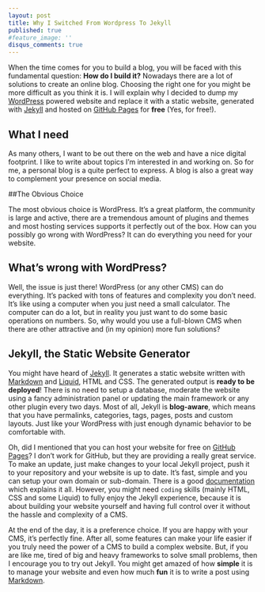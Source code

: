 ```yaml
---
layout: post
title: Why I Switched From Wordpress To Jekyll
published: true
#feature_image: ''
disqus_comments: true
---
```



When the time comes for you to build a blog, you will be faced with this fundamental question: **How do I build it?** Nowadays there are a lot of solutions to create an online blog. Choosing the right one for you might be more difficult as you think it is. I will explain why I decided to dump my [WordPress][1] powered website and replace it with a static website, generated with [Jekyll][2] and hosted on [GitHub Pages][3] for **free** (Yes, for free!).

## What I need

As many others, I want to be out there on the web and have a nice digital footprint. I like to write about topics I’m interested in and working on. So for me, a personal blog is a quite perfect to express. A blog is also a great way to complement your presence on social media.

##The Obvious Choice

The most obvious choice is WordPress. It’s a great platform, the community is large and active, there are a tremendous amount of plugins and themes and most hosting services supports it perfectly out of the box. How can you possibly go wrong with WordPress? It can do everything you need for your website.

## What’s wrong with WordPress?

Well, the issue is just there! WordPress (or any other 
CMS) can do everything. It’s packed with tons of features and complexity you don’t need. It’s like using a computer when you just need a small calculator. The computer can do a lot, but in reality you just want to do some basic operations on numbers. So, why would you use a full-blown CMS when there are other attractive and (in my opinion) more fun solutions?

## Jekyll, the Static Website Generator

You might have heard of [Jekyll][2]. It generates a static website written with [Markdown][4] and [Liquid][5], HTML and CSS. The generated output is **ready to be deployed**! There is no need to setup a database, moderate the website using a fancy administration panel or updating the main framework or any other plugin every two days. Most of all, Jekyll is **blog-aware**, which means that you have permalinks, categories, tags, pages, posts and custom layouts. Just like your WordPress with just enough dynamic behavior to be comfortable with.

Oh, did I mentioned that you can host your website for free on [GitHub Pages][3]? I don’t work for GitHub, but they are providing a really great service. To make an update, just make changes to your local Jekyll project, push it to your repository and your website is up to date. It’s fast, simple and you can setup your own domain or sub-domain. There is a good [documentation][3] which explains it all. However, you might need `coding` skills (mainly HTML, CSS and some Liquid) to fully enjoy the Jekyll experience, because it is about building your website yourself and having full control over it without the hassle and complexity of a CMS.

At the end of the day, it is a preference choice. If you are happy with your CMS, it’s perfectly fine. After all, some features can make your life easier if you truly need the power of a CMS to build a complex website. But, if you are like me, tired of big and heavy frameworks to solve small problems, then I encourage you to try out Jekyll. You might get amazed of how **simple** it is to manage your website and even how much **fun** it is to write a post using [Markdown][4]. 

[1]: http://wordpress.org "WordPress"
[2]: http://jekyllrb.com "Jekyll"
[3]: https://pages.github.com "GitHub Pages"
[4]: http://daringfireball.net/projects/markdown/ "Markdown"
[5]: http://liquidmarkup.org "Liquid"